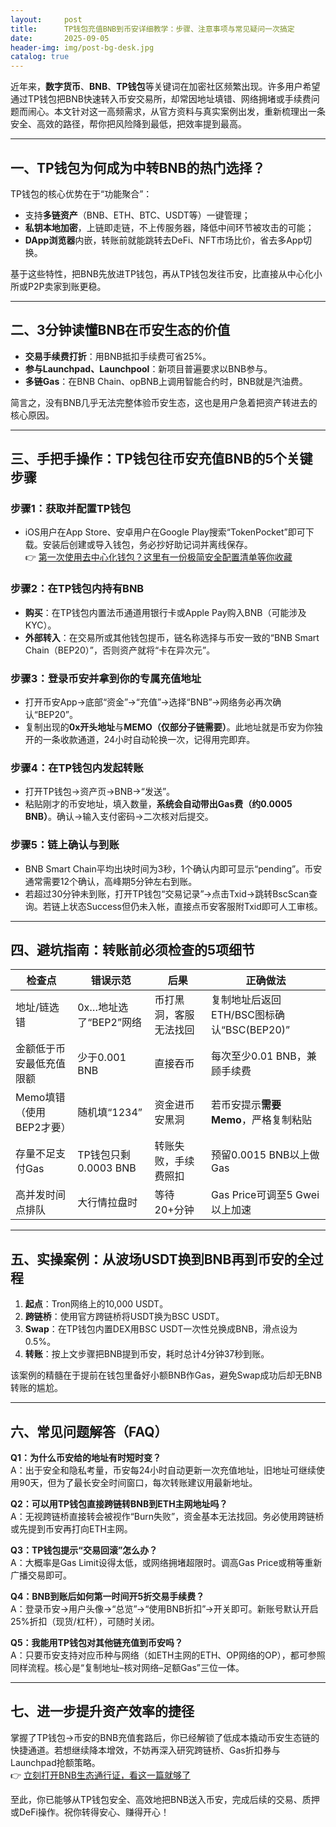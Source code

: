 ```yaml
---
layout:     post
title:      TP钱包充值BNB到币安详细教学：步骤、注意事项与常见疑问一次搞定
date:       2025-09-05
header-img: img/post-bg-desk.jpg
catalog: true
---
```


近年来，**数字货币**、**BNB**、**TP钱包**等关键词在加密社区频繁出现。许多用户希望通过TP钱包把BNB快速转入币安交易所，却常因地址填错、网络拥堵或手续费问题而闹心。本文针对这一高频需求，从官方资料与真实案例出发，重新梳理出一条安全、高效的路径，帮你把风险降到最低，把效率提到最高。

---

## 一、TP钱包为何成为中转BNB的热门选择？

TP钱包的核心优势在于“功能聚合”：  
- 支持**多链资产**（BNB、ETH、BTC、USDT等）一键管理；  
- **私钥本地加密**，上链即走链，不上传服务器，降低中间环节被攻击的可能；  
- **DApp浏览器**内嵌，转账前就能跳转去DeFi、NFT市场比价，省去多App切换。  

基于这些特性，把BNB先放进TP钱包，再从TP钱包发往币安，比直接从中心化小所或P2P卖家到账更稳。

---

## 二、3分钟读懂BNB在币安生态的价值

- **交易手续费打折**：用BNB抵扣手续费可省25%。  
- **参与Launchpad、Launchpool**：新项目普遍要求以BNB参与。  
- **多链Gas**：在BNB Chain、opBNB上调用智能合约时，BNB就是汽油费。  

简言之，没有BNB几乎无法完整体验币安生态，这也是用户急着把资产转进去的核心原因。

---

## 三、手把手操作：TP钱包往币安充值BNB的5个关键步骤

### 步骤1：获取并配置TP钱包
- iOS用户在App Store、安卓用户在Google Play搜索“TokenPocket”即可下载。安装后创建或导入钱包，务必抄好助记词并离线保存。  
  👉 [第一次使用去中心化钱包？这里有一份极简安全配置清单等你收藏](https://okxdog.com/)

### 步骤2：在TP钱包内持有BNB
- **购买**：在TP钱包内置法币通道用银行卡或Apple Pay购入BNB（可能涉及KYC）。  
- **外部转入**：在交易所或其他钱包提币，链名称选择与币安一致的“BNB Smart Chain（BEP20）”，否则资产就将“卡在异次元”。

### 步骤3：登录币安并拿到你的专属充值地址
- 打开币安App→底部“资金”→“充值”→选择“BNB”→网络务必再次确认“BEP20”。  
- 复制出现的**0x开头地址**与**MEMO（仅部分子链需要）**。此地址就是币安为你独开的一条收款通道，24小时自动轮换一次，记得用完即弃。

### 步骤4：在TP钱包内发起转账
- 打开TP钱包→资产页→BNB→“发送”。  
- 粘贴刚才的币安地址，填入数量，**系统会自动带出Gas费（约0.0005 BNB）**。确认→输入支付密码→二次核对后提交。

### 步骤5：链上确认与到账
- BNB Smart Chain平均出块时间为3秒，1个确认内即可显示“pending”。币安通常需要12个确认，高峰期5分钟左右到账。  
- 若超过30分钟未到账，打开TP钱包“交易记录”→点击Txid→跳转BscScan查询。若链上状态Success但仍未入帐，直接点币安客服附Txid即可人工审核。  

---

## 四、避坑指南：转账前必须检查的5项细节

| 检查点 | 错误示范 | 后果 | 正确做法 |
| --- | --- | --- | --- |
| 地址/链选错 | 0x…地址选了“BEP2”网络 | 币打黑洞，客服无法找回 | 复制地址后返回ETH/BSC图标确认“BSC(BEP20)” |
| 金额低于币安最低充值限额 | 少于0.001 BNB | 直接吞币 | 每次至少0.01 BNB，兼顾手续费 |
| Memo填错（使用BEP2才要） | 随机填“1234” | 资金进币安黑洞 | 若币安提示**需要Memo**，严格复制粘贴 |
| 存量不足支付Gas | TP钱包只剩0.0003 BNB | 转账失败，手续费照扣 | 预留0.0015 BNB以上做Gas |
| 高并发时间点排队 | 大行情拉盘时 | 等待20+分钟 | Gas Price可调至5 Gwei 以上加速 |

---

## 五、实操案例：从波场USDT换到BNB再到币安的全过程

1. **起点**：Tron网络上的10,000 USDT。  
2. **跨链桥**：使用官方跨链桥将USDT换为BSC USDT。  
3. **Swap**：在TP钱包内置DEX用BSC USDT一次性兑换成BNB，滑点设为0.5%。  
4. **转账**：按上文步骤把BNB提到币安，耗时总计4分钟37秒到账。  

该案例的精髓在于提前在钱包里备好小额BNB作Gas，避免Swap成功后却无BNB转账的尴尬。

---

## 六、常见问题解答（FAQ）

**Q1：为什么币安给的地址有时短时变？**  
A：出于安全和隐私考量，币安每24小时自动更新一次充值地址，旧地址可继续使用90天，但为了最长安全时间窗口，每次转账建议用最新地址。

**Q2：可以用TP钱包直接跨链转BNB到ETH主网地址吗？**  
A：无视跨链桥直接转会被视作“Burn失败”，资金基本无法找回。务必使用跨链桥或先提到币安再打向ETH主网。

**Q3：TP钱包提示“交易回滚”怎么办？**  
A：大概率是Gas Limit设得太低，或网络拥堵超限时。调高Gas Price或稍等重新广播交易即可。

**Q4：BNB到账后如何第一时间开5折交易手续费？**  
A：登录币安→用户头像→“总览”→“使用BNB折扣”→开关即可。新账号默认开启25%折扣（现货/杠杆），可随时关闭。

**Q5：我能用TP钱包对其他链充值到币安吗？**  
A：只要币安支持对应币种与网络（如ETH主网的ETH、OP网络的OP），都可参照同样流程。核心是“复制地址–核对网络–足额Gas”三位一体。

---

## 七、进一步提升资产效率的捷径

掌握了TP钱包→币安的BNB充值套路后，你已经解锁了低成本撬动币安生态链的快捷通道。若想继续降本增效，不妨再深入研究跨链桥、Gas折扣券与Launchpad抢额策略。  
👉 [立刻打开BNB生态通行证，看这一篇就够了](https://okxdog.com/)

至此，你已能够从TP钱包安全、高效地把BNB送入币安，完成后续的交易、质押或DeFi操作。祝你转得安心、赚得开心！